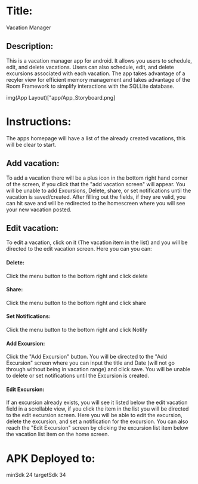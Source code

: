# Title: 
Vacation Manager

## Description:
This is a vacation manager app for android. It allows you users to schedule, edit, and delete vacations. Users can also schedule, edit, and delete excursions associated with
each vacation. The app takes advantage of a recyler view for efficient memory management and takes advantage of the Room Framework to simplify interactions with the SQLLite database.

img(App Layout)["app/App_Storyboard.png]

# Instructions:
The apps homepage will have a list of the already created vacations,
this will be clear to start.

## Add vacation: 
To add a vacation there will be a plus icon in the bottom
right hand corner of the screen, if you click that the "add vacation
screen" will appear. You will be unable to add Excursions, Delete, share, or set
notifications until the vacation is saved/created. After filling out the fields,
if they are valid, you can hit save and will be redirected to the homescreen 
where you will see your new vacation posted.

## Edit vacation:
To edit a vacation, click on it (The vacation item in the list) and you will be
directed to the edit vacation screen. Here you can you can:

#### Delete:
Click the menu button to the bottom right and click delete
#### Share:
Click the menu button to the bottom right and click share
#### Set Notifications:
Click the menu button to the bottom right and click Notify
#### Add Excursion:
Click the "Add Excursion" button. You will be directed to the "Add Excursion" screen where you can 
input the title and Date (will not go through without being in vacation range) and click save. You will
be unable to delete or set notifications until the Excursion is created.
#### Edit Excursion:
If an excursion already exists, you will see it listed below the edit vacation field in a scrollable
view, if you click the item in the list you will be directed to the edit excursion screen. Here you
will be able to edit the excursion, delete the excursion, and set a notification for the excursion. You
can also reach the "Edit Excursion" screen by clicking the excursion list item below the vacation list item
on the home screen.

# APK Deployed to:
minSdk 24
targetSdk 34
